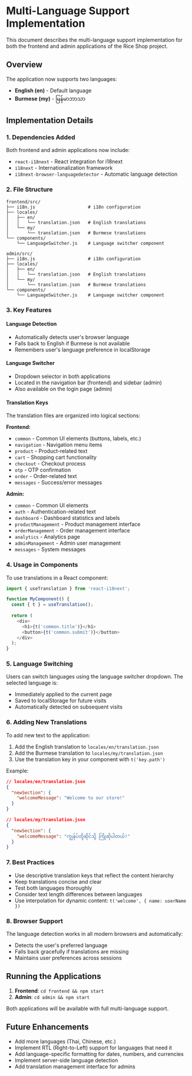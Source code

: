 # Multi-Language Support Implementation

This document describes the multi-language support implementation for both the frontend and admin applications of the Rice Shop project.

## Overview

The application now supports two languages:
- **English (en)** - Default language
- **Burmese (my)** - မြန်မာဘာသာ

## Implementation Details

### 1. Dependencies Added

Both frontend and admin applications now include:
- `react-i18next` - React integration for i18next
- `i18next` - Internationalization framework
- `i18next-browser-languagedetector` - Automatic language detection

### 2. File Structure

```
frontend/src/
├── i18n.js                    # i18n configuration
├── locales/
│   ├── en/
│   │   └── translation.json   # English translations
│   └── my/
│       └── translation.json   # Burmese translations
└── components/
    └── LanguageSwitcher.js    # Language switcher component

admin/src/
├── i18n.js                    # i18n configuration
├── locales/
│   ├── en/
│   │   └── translation.json   # English translations
│   └── my/
│       └── translation.json   # Burmese translations
└── components/
    └── LanguageSwitcher.js    # Language switcher component
```

### 3. Key Features

#### Language Detection
- Automatically detects user's browser language
- Falls back to English if Burmese is not available
- Remembers user's language preference in localStorage

#### Language Switcher
- Dropdown selector in both applications
- Located in the navigation bar (frontend) and sidebar (admin)
- Also available on the login page (admin)

#### Translation Keys
The translation files are organized into logical sections:

**Frontend:**
- `common` - Common UI elements (buttons, labels, etc.)
- `navigation` - Navigation menu items
- `product` - Product-related text
- `cart` - Shopping cart functionality
- `checkout` - Checkout process
- `otp` - OTP confirmation
- `order` - Order-related text
- `messages` - Success/error messages

**Admin:**
- `common` - Common UI elements
- `auth` - Authentication-related text
- `dashboard` - Dashboard statistics and labels
- `productManagement` - Product management interface
- `orderManagement` - Order management interface
- `analytics` - Analytics page
- `adminManagement` - Admin user management
- `messages` - System messages

### 4. Usage in Components

To use translations in a React component:

```javascript
import { useTranslation } from 'react-i18next';

function MyComponent() {
  const { t } = useTranslation();
  
  return (
    <div>
      <h1>{t('common.title')}</h1>
      <button>{t('common.submit')}</button>
    </div>
  );
}
```

### 5. Language Switching

Users can switch languages using the language switcher dropdown. The selected language is:
- Immediately applied to the current page
- Saved to localStorage for future visits
- Automatically detected on subsequent visits

### 6. Adding New Translations

To add new text to the application:

1. Add the English translation to `locales/en/translation.json`
2. Add the Burmese translation to `locales/my/translation.json`
3. Use the translation key in your component with `t('key.path')`

Example:
```json
// locales/en/translation.json
{
  "newSection": {
    "welcomeMessage": "Welcome to our store!"
  }
}

// locales/my/translation.json
{
  "newSection": {
    "welcomeMessage": "ကျွန်ုပ်တို့ဆိုင်သို့ ကြိုဆိုပါတယ်!"
  }
}
```

### 7. Best Practices

- Use descriptive translation keys that reflect the content hierarchy
- Keep translations concise and clear
- Test both languages thoroughly
- Consider text length differences between languages
- Use interpolation for dynamic content: `t('welcome', { name: userName })`

### 8. Browser Support

The language detection works in all modern browsers and automatically:
- Detects the user's preferred language
- Falls back gracefully if translations are missing
- Maintains user preferences across sessions

## Running the Applications

1. **Frontend**: `cd frontend && npm start`
2. **Admin**: `cd admin && npm start`

Both applications will be available with full multi-language support.

## Future Enhancements

- Add more languages (Thai, Chinese, etc.)
- Implement RTL (Right-to-Left) support for languages that need it
- Add language-specific formatting for dates, numbers, and currencies
- Implement server-side language detection
- Add translation management interface for admins
